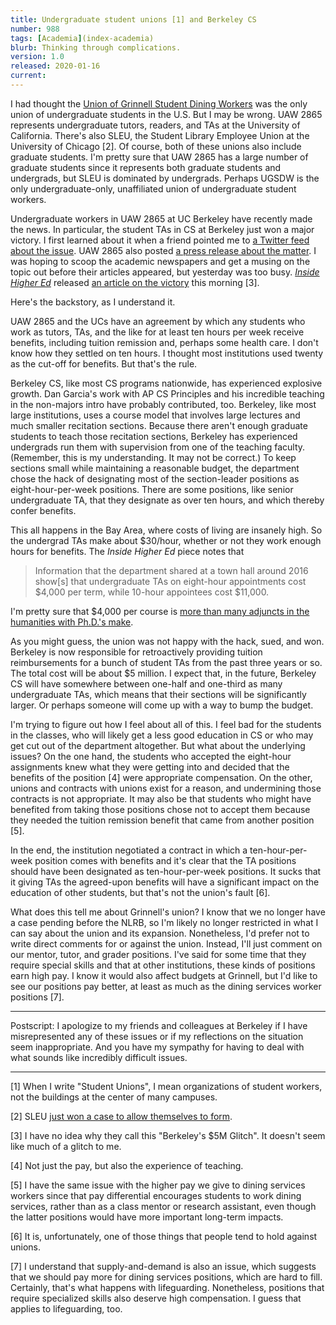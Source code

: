 ```yaml
---
title: Undergraduate student unions [1] and Berkeley CS
number: 988
tags: [Academia](index-academia)
blurb: Thinking through complications.
version: 1.0
released: 2020-01-16
current: 
---
```

I had thought the [Union of Grinnell Student Dining
Workers](https://www.ugsdw.org/) was the only union of undergraduate
students in the U.S.  But I may be wrong.  UAW 2865 represents 
undergraduate tutors, readers, and TAs at the University
of California.  There's also SLEU, the Student Library Employee
Union at the University of Chicago [2].  Of course, both of these
unions also include graduate students.  I'm pretty sure that UAW
2865 has a large number of graduate students since it represents
both graduate students and undergrads, but SLEU is dominated by
undergrads.  Perhaps UGSDW is the only undergraduate-only, unaffiliated
union of undergraduate student workers.

Undergraduate workers in UAW 2865 at UC Berkeley have recently made
the news.  In particular, the student TAs in CS at Berkeley just
won a major victory.  I first learned about it when a friend pointed
me to [a Twitter feed about the
issue](https://twitter.com/BerkeleyUAW2865/status/1217161691407847424). UAW
2865 also posted [a press release about the
matter](http://uaw2865.org/cal-tas-win-multi-million-dollar-grievance-victory/).
I was hoping to scoop the academic newspapers and get a musing on
the topic out before their articles appeared, but yesterday was too
busy.  [_Inside Higher Ed_]() released [an article on the
victory](https://www.insidehighered.com/news/2020/01/16/arbitrator-says-uc-berkeley-owes-its-computer-science-tas-5-million)
this morning [3].

Here's the backstory, as I understand it.  

UAW 2865 and the UCs have an agreement by which any students who
work as tutors, TAs, and the like for at least ten hours per week
receive benefits, including tuition remission and, perhaps some
health care.  I don't know how they settled on ten hours.  I thought
most institutions used twenty as the cut-off for benefits.  But
that's the rule.

Berkeley CS, like most CS programs nationwide, has experienced explosive
growth.  Dan Garcia's work with AP CS Principles and his incredible
teaching in the non-majors intro have probably contributed, too.  Berkeley,
like most large institutions, uses a course model that involves large
lectures and much smaller recitation sections.  Because there aren't enough
graduate students to teach those recitation sections, Berkeley has
experienced undergrads run them with supervision from one of the teaching
faculty.  (Remember, this is my understanding.  It may not be correct.)
To keep sections small while maintaining a reasonable budget, the department
chose the hack of designating most of the section-leader positions as
eight-hour-per-week positions.  There are some positions, like senior
undergraduate TA, that they designate as over ten hours, and which thereby
confer benefits.

This all happens in the Bay Area, where costs of living are insanely
high.  So the undergrad TAs make about $30/hour, whether or not they
work enough hours for benefits.  The _Inside Higher Ed_ piece notes
that

> Information that the department shared at a town hall around 2016
show[s] that undergraduate TAs on eight-hour appointments cost $4,000
per term, while 10-hour appointees cost $11,000.

I'm pretty sure that $4,000 per course is [more than many adjuncts
in the humanities with Ph.D.'s
make](https://www.chronicle.com/article/Adjunct-Project-Shows-Wide/136439).

As you might guess, the union was not happy with the hack, sued, and
won.  Berkeley is now responsible for retroactively providing 
tuition reimbursements for a bunch of student TAs from the past three
years or so.  The total cost will be about $5 million.  I expect that,
in the future, Berkeley CS will have somewhere between one-half and
one-third as many undergraduate TAs, which means that their sections
will be significantly larger.  Or perhaps someone will come up with a
way to bump the budget.

I'm trying to figure out how I feel about all of this.  I feel bad
for the students in the classes, who will likely get a less good
education in CS or who may get cut out of the department altogether.
But what about the underlying issues?  On the one hand, the students
who accepted the eight-hour assignments knew what they were getting
into and decided that the benefits of the position [4] were appropriate
compensation.  On the other, unions and contracts with unions exist
for a reason, and undermining those contracts is not appropriate.
It may also be that students who might have benefited from taking
those positions chose not to accept them because they needed the
tuition remission benefit that came from another position [5].

In the end, the institution negotiated a contract in which a
ten-hour-per-week position comes with benefits and it's clear that
the TA positions should have been designated as ten-hour-per-week
positions.  It sucks that it giving TAs the agreed-upon benefits
will have a significant impact on the education of other students,
but that's not the union's fault [6].

What does this tell me about Grinnell's union?  I know that we no
longer have a case pending before the NLRB, so I'm likely no longer
restricted in what I can say about the union and its expansion.
Nonetheless, I'd prefer not to write direct comments for or against
the union.  Instead, I'll just comment on our mentor, tutor, and
grader positions.  I've said for some time that they require special
skills and that at other institutions, these kinds of positions
earn high pay.  I know it would also affect budgets at Grinnell,
but I'd like to see our positions pay better, at least as much as
the dining services worker positions [7].

---

Postscript: I apologize to my friends and colleagues at Berkeley
if I have misrepresented any of these issues or if my reflections
on the situation seem inappropriate.  And you have my sympathy for
having to deal with what sounds like incredibly difficult issues.

---

[1] When I write "Student Unions", I mean organizations of student workers,
not the buildings at the center of many campuses.

[2] SLEU [just won a case to allow themselves to form](https://www.chicagomaroon.com/article/2019/12/29/university-loses-library-union-case-nlrb-affirms-c/).

[3] I have no idea why they call this "Berkeley's $5M Glitch".  It doesn't
seem like much of a glitch to me.

[4] Not just the pay, but also the experience of teaching.

[5] I have the same issue with the higher pay we give to dining services
workers since that pay differential encourages students to work dining
services, rather than as a class mentor or research assistant, even 
though the latter positions would have more important long-term impacts.

[6] It is, unfortunately, one of those things that people tend to
hold against unions.

[7] I understand that supply-and-demand is also an issue, which suggests
that we should pay more for dining services positions, which are hard
to fill.  Certainly, that's what happens with lifeguarding.  Nonetheless,
positions that require specialized skills also deserve high compensation.
I guess that applies to lifeguarding, too.
